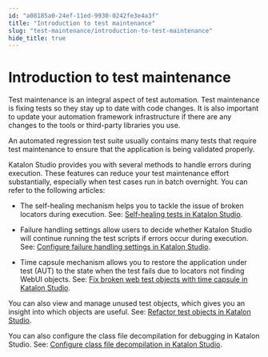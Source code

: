 ```yaml
---
id: "a08185a0-24ef-11ed-9930-0242fe3e4a3f"
title: "Introduction to test maintenance"
slug: "test-maintenance/introduction-to-test-maintenance"
hide_title: true
---
```


# <a id="concept-1435" class="anchor_top_offset"/><a id="ariaid-title1" class="anchor_top_offset"/>Introduction to test maintenance

<p xmlns="http://www.w3.org/1999/xhtml" className="p">Test maintenance is an integral aspect of test automation. Test maintenance is  fixing tests so they stay up to date with code changes. It is also important to update your automation framework infrastructure if there are any changes to the tools or third-party libraries  you use.</p> 
<p xmlns="http://www.w3.org/1999/xhtml" className="p">An automated regression test suite usually contains many tests that require test maintenance to ensure that the application is being validated properly.</p> 
<p xmlns="http://www.w3.org/1999/xhtml" className="p"><span className="ph">Katalon Studio</span> provides you with several methods to handle errors  during execution. These features can reduce your test maintenance effort substantially, especially when test cases run in batch overnight. You can refer to the following articles:</p> 
<div xmlns="http://www.w3.org/1999/xhtml" className="p"><ul className="ul"><li className="li"><p className="p">The self-healing mechanism helps you to tackle the issue of broken locators during execution. See: <a className="xref" href="/test-maintenance/self-healing-tests-in-katalon-studio">Self-healing tests in <span className="ph">Katalon Studio</span></a>.</p></li><li className="li"><p className="p">Failure handling settings allow users to decide whether <span className="ph">Katalon Studio</span> will continue running the test scripts if errors occur during execution. See: <a className="xref" href="/test-maintenance/configure-failure-handling-settings-in-katalon-studio">Configure failure handling settings in <span className="ph">Katalon Studio</span></a>.</p></li><li className="li"><p className="p">Time capsule mechanism allows you to restore the application under test (AUT) to the state when the test fails due to locators not finding WebUI objects. See: <a className="xref" href="/test-maintenance/fix-broken-web-test-objects-with-time-capsule-in-katalon-studio">Fix broken web test objects with time capsule in <span className="ph">Katalon Studio</span></a>.</p></li></ul></div>
<p xmlns="http://www.w3.org/1999/xhtml" className="p">You can also view and manage unused  test objects, which gives you an insight into which objects are useful. See: <a className="xref" href="/test-maintenance/refactor-test-objects-in-katalon-studio">Refactor test objects in <span className="ph">Katalon Studio</span></a>.</p> 
<p xmlns="http://www.w3.org/1999/xhtml" className="p">You can also configure the class file decompilation for debugging in <span className="ph">Katalon Studio</span>. See: <a className="xref" href="/test-maintenance/configure-class-file-decompilation-in-katalon-studio">Configure  class file decompilation in <span className="ph">Katalon Studio</span></a>. </p> 
